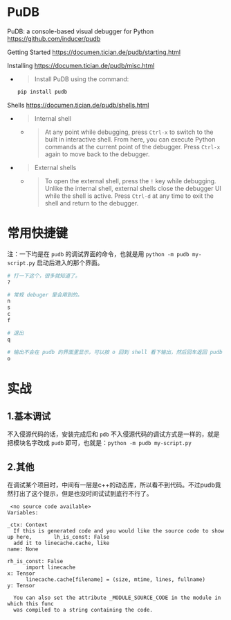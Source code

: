 
# PuDB

PuDB: a console-based visual debugger for Python https://github.com/inducer/pudb

Getting Started https://documen.tician.de/pudb/starting.html

Installing https://documen.tician.de/pudb/misc.html
- > Install PuDB using the command:
  ```py
  pip install pudb
  ```

Shells https://documen.tician.de/pudb/shells.html
- > Internal shell
  * > At any point while debugging, press `Ctrl-x` to switch to the built in interactive shell. From here, you can execute Python commands at the current point of the debugger. Press `Ctrl-x` again to move back to the debugger.
- > External shells
  * > To open the external shell, press the `!` key while debugging. Unlike the internal shell, external shells close the debugger UI while the shell is active. Press `Ctrl-d` at any time to exit the shell and return to the debugger.

# 常用快捷键

注：一下均是在 `pudb` 的调试界面的命令，也就是用 `python -m pudb my-script.py` 启动后进入的那个界面。
```sh
# 打一下这个，很多就知道了。
?

# 常规 debuger 里会用到的。
n
s
c
f

# 退出
q

# 输出不会在 pudb 的界面里显示，可以按 o 回到 shell 看下输出，然后回车返回 pudb 界面。
o
```

# 实战

## 1.基本调试

不入侵源代码的话，安装完成后和 `pdb` 不入侵源代码的调试方式是一样的，就是把模块名字改成 `pudb` 即可，也就是：`python -m pudb my-script.py`

## 2.其他

在调试某个项目时，中间有一层是c++的动态库，所以看不到代码。不过pudb竟然打出了这个提示，但是也没时间试试到底行不行了。
```console
 <no source code available>                                                          Variables:
                                                                                      _ctx: Context
  If this is generated code and you would like the source code to show up here,       lh_is_const: False
  add it to linecache.cache, like                                                     name: None
                                                                                      rh_is_const: False
      import linecache                                                                x: Tensor
      linecache.cache[filename] = (size, mtime, lines, fullname)                      y: Tensor
                                                                                      
  You can also set the attribute _MODULE_SOURCE_CODE in the module in which this func 
  was compiled to a string containing the code. 
```
